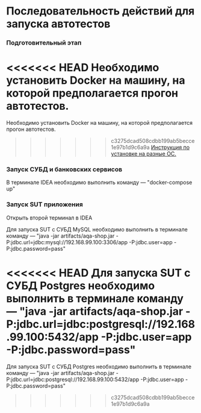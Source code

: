 # Последовательность действий для запуска автотестов

### Подготовительный этап
<<<<<<< HEAD
Необходимо установить Docker на машину, на которой предполагается прогон автотестов.
=======
Необходимо установить Docker на машину, на которой предполагается прогон автотестов. 
>>>>>>> c3275dcad508cdbb199ab5becce1e97b1d9c6a9a
[Инструкция по установке на разные ОС.](https://github.com/netology-code/aqa-homeworks/blob/master/docker/installation.md)

### Запуск СУБД и банковских сервисов
В терминале IDEA необходимо выполнить команду — "docker-compose up"

### Запуск SUT приложения
Открыть второй терминал в IDEA

Для запуска SUT с СУБД MySQL необходимо выполнить в терминале команду — "java -jar artifacts/aqa-shop.jar -P:jdbc.url=jdbc:mysql://192.168.99.100:3306/app -P:jdbc.user=app -P:jdbc.password=pass"

<<<<<<< HEAD
Для запуска SUT с СУБД Postgres необходимо выполнить в терминале команду — "java -jar artifacts/aqa-shop.jar -P:jdbc.url=jdbc:postgresql://192.168.99.100:5432/app -P:jdbc.user=app -P:jdbc.password=pass"
=======
Для запуска SUT с СУБД Postgres необходимо выполнить в терминале команду — "java -jar artifacts/aqa-shop.jar -P:jdbc.url=jdbc:postgresql://192.168.99.100:5432/app -P:jdbc.user=app -P:jdbc.password=pass"
>>>>>>> c3275dcad508cdbb199ab5becce1e97b1d9c6a9a
